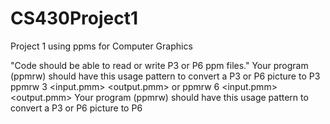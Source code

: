 # CS430Project1
Project 1 using ppms for Computer Graphics

"Code should be able to read or write P3 or P6 ppm files."
	Your program (ppmrw) should have this usage pattern to convert a P3 or P6 picture to P3	
		ppmrw 3 <input.pmm> <output.pmm> or ppmrw 6 <input.pmm> <output.pmm>
	Your program (ppmrw) should have this usage pattern to convert a P3 or P6 picture to P6
